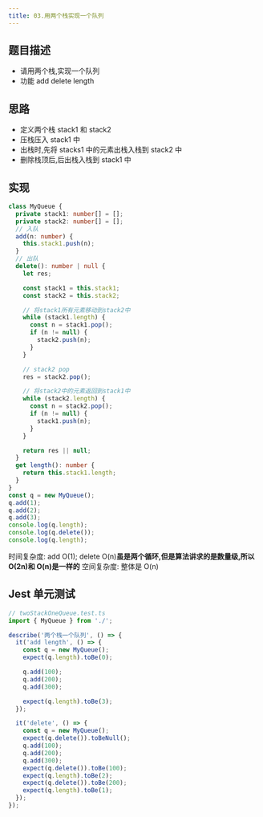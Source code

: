 ```yaml
---
title: 03.用两个栈实现一个队列
---
```


## 题目描述

- 请用两个栈,实现一个队列
- 功能 add delete length

## 思路

- 定义两个栈 stack1 和 stack2
- 压栈压入 stack1 中
- 出栈时,先将 stacks1 中的元素出栈入栈到 stack2 中
- 删除栈顶后,后出栈入栈到 stack1 中

## 实现

```ts
class MyQueue {
  private stack1: number[] = [];
  private stack2: number[] = [];
  // 入队
  add(n: number) {
    this.stack1.push(n);
  }
  // 出队
  delete(): number | null {
    let res;

    const stack1 = this.stack1;
    const stack2 = this.stack2;

    // 将stack1所有元素移动到stack2中
    while (stack1.length) {
      const n = stack1.pop();
      if (n != null) {
        stack2.push(n);
      }
    }

    // stack2 pop
    res = stack2.pop();

    // 将stack2中的元素返回到stack1中
    while (stack2.length) {
      const n = stack2.pop();
      if (n != null) {
        stack1.push(n);
      }
    }

    return res || null;
  }
  get length(): number {
    return this.stack1.length;
  }
}
const q = new MyQueue();
q.add(1);
q.add(2);
q.add(3);
console.log(q.length);
console.log(q.delete());
console.log(q.length);
```

时间复杂度: add O(1); delete O(n)**虽是两个循环,但是算法讲求的是数量级,所以 O(2n)和 O(n)是一样的**
空间复杂度: 整体是 O(n)

## Jest 单元测试

```ts
// twoStackOneQueue.test.ts
import { MyQueue } from './';

describe('两个栈一个队列', () => {
  it('add length', () => {
    const q = new MyQueue();
    expect(q.length).toBe(0);

    q.add(100);
    q.add(200);
    q.add(300);

    expect(q.length).toBe(3);
  });

  it('delete', () => {
    const q = new MyQueue();
    expect(q.delete()).toBeNull();
    q.add(100);
    q.add(200);
    q.add(300);
    expect(q.delete()).toBe(100);
    expect(q.length).toBe(2);
    expect(q.delete()).toBe(200);
    expect(q.length).toBe(1);
  });
});
```
